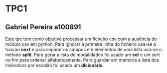 # TPC1
## Gabriel Pereira a100891

Este tpc tem como objetivo processar um ficheiro csv com a ausência do módulo csv em python.
Para ignorar a primeira linha do ficheiro usa-se a função **next** e para separar os campos em elementos de uma lista usa-se o método **split**.
Para gerar a lista de modalidades foi usado um **set** e um sort no fim para ordenar alfabeticamente. Para guardar em memória a lista dos indivíduos por escalão foi usado um **dicionário**.
